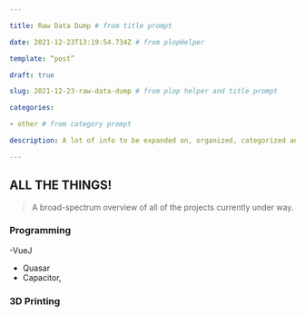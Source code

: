 ```yaml
---

title: Raw Data Dump # from title prompt

date: 2021-12-23T13:19:54.734Z # from plopHelper

template: “post”

draft: true

slug: 2021-12-23-raw-data-dump # from plop helper and title prompt

categories:

- other # from category prompt

description: A lot of info to be expanded on, organized, categorized and tagged later # from description prompt

---
```

## ALL THE THINGS!

> A broad-spectrum overview of all of the projects currently under way.

### Programming
-VueJ
- Quasar
- Capacitor,  
### 3D Printing
